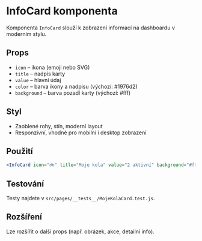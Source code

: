 # InfoCard komponenta

Komponenta `InfoCard` slouží k zobrazení informací na dashboardu v moderním stylu.

## Props
- `icon` – ikona (emoji nebo SVG)
- `title` – nadpis karty
- `value` – hlavní údaj
- `color` – barva ikony a nadpisu (výchozí: #1976d2)
- `background` – barva pozadí karty (výchozí: #fff)

## Styl
- Zaoblené rohy, stín, moderní layout
- Responzivní, vhodné pro mobilní i desktop zobrazení

## Použití
```jsx
<InfoCard icon="🚲" title="Moje kola" value="2 aktivní" background="#fff" />
```

## Testování
Testy najdete v `src/pages/__tests__/MojeKolaCard.test.js`.

## Rozšíření
Lze rozšířit o další props (např. obrázek, akce, detailní info).
